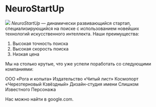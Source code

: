 # NeuroStartUp
![](https://netology-code.github.io/git-homeworks/introduction/assets/logo.png)
*NeuroStartUp* — динамически развивающийся стартап, специализирующийся на поиске с использованием новейших технологий искусственного интеллекта.
Наши преимущества:
1. Высокая точность поиска
2. Высокая скорость поиска
3. Низкая цена

Мы на столько крутые, что уже успели поработать со следующими компаниями:

  ООО «Рога и копыта»
  Издательство «Читый лист»
  Космопорт «Черезтерновый Кзвёздный»
  Дизайн-студия имени Слишком Известного Персонажа

  
Нас можно найти в google.com.